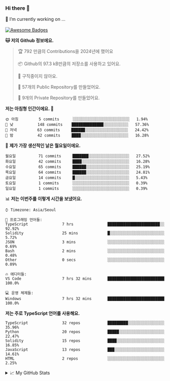 ### Hi there 👋 
🔭 I’m currently working on ... </br></br>
[![Awesome Badges](https://img.shields.io/badge/Introduce-EN-green.svg)](https://github.com/tlatkdgus1/tlatkdgus1/blob/main/README.md.en)

<!--START_SECTION:waka-->
**🐱 저의 Github 정보에요.** 

> 🏆 792 만큼의 Contributions을 2024년에 했어요
 > 
> 📦 Github의 97.3 kB만큼의 저장소를 사용하고 있어요. 
 > 
> 🚫 구직중이지 않아요.
 > 
> 📜 57개의 Public Repository를 만들었어요. 
 > 
> 🔑 9개의 Private Repository를 만들었어요.  

**저는 아침형 인간이에요. 🐤** 

```text
🌞 아침         5 commits      ░░░░░░░░░░░░░░░░░░░░░░░░░   1.94% 
🌆 낮　         148 commits    ██████████████░░░░░░░░░░░   57.36% 
🌃 저녁         63 commits     ██████░░░░░░░░░░░░░░░░░░░   24.42% 
🌙 밤　         42 commits     ████░░░░░░░░░░░░░░░░░░░░░   16.28%

```
📅 **제가 가장 생산적인 날은 월요일이에요.** 

```text
월요일          71 commits     ███████░░░░░░░░░░░░░░░░░░   27.52% 
화요일          42 commits     ████░░░░░░░░░░░░░░░░░░░░░   16.28% 
수요일          65 commits     ██████░░░░░░░░░░░░░░░░░░░   25.19% 
목요일          64 commits     ██████░░░░░░░░░░░░░░░░░░░   24.81% 
금요일          14 commits     █░░░░░░░░░░░░░░░░░░░░░░░░   5.43% 
토요일          1 commits      ░░░░░░░░░░░░░░░░░░░░░░░░░   0.39% 
일요일          1 commits      ░░░░░░░░░░░░░░░░░░░░░░░░░   0.39%

```


📊 **저는 이번주를 이렇게 시간을 보냈어요.** 

```text
⌚︎ Timezone: Asia/Seoul

💬 프로그래밍 언어들: 
TypeScript               7 hrs               ███████████████████████░░   92.92% 
Solidity                 25 mins             █░░░░░░░░░░░░░░░░░░░░░░░░   5.72% 
JSON                     3 mins              ░░░░░░░░░░░░░░░░░░░░░░░░░   0.69% 
Bash                     2 mins              ░░░░░░░░░░░░░░░░░░░░░░░░░   0.48% 
Other                    0 secs              ░░░░░░░░░░░░░░░░░░░░░░░░░   0.09%

🔥 에디터들: 
VS Code                  7 hrs 32 mins       █████████████████████████   100.0%

💻 운영 체제들: 
Windows                  7 hrs 32 mins       █████████████████████████   100.0%

```

**저는 주로 TypeScript 언어를 사용해요.** 

```text
TypeScript               32 repos            █████████░░░░░░░░░░░░░░░░   35.96% 
Python                   20 repos            █████░░░░░░░░░░░░░░░░░░░░   22.47% 
Solidity                 15 repos            ████░░░░░░░░░░░░░░░░░░░░░   16.85% 
JavaScript               13 repos            ███░░░░░░░░░░░░░░░░░░░░░░   14.61% 
HTML                     2 repos             ░░░░░░░░░░░░░░░░░░░░░░░░░   2.25%

```



<!--END_SECTION:waka-->

<details>
<summary>📈 My GitHub Stats</summary>
<p align="center"> <img src="https://github-readme-stats.vercel.app/api?username=tlatkdgus1&show_icons=true" alt="tlatkdgus1" />
</details>
